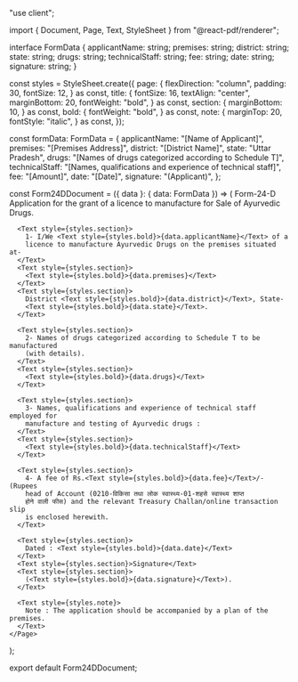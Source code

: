 "use client";

import { Document, Page, Text, StyleSheet } from "@react-pdf/renderer";

interface FormData {
  applicantName: string;
  premises: string;
  district: string;
  state: string;
  drugs: string;
  technicalStaff: string;
  fee: string;
  date: string;
  signature: string;
}

const styles = StyleSheet.create({
  page: {
    flexDirection: "column",
    padding: 30,
    fontSize: 12,
  } as const,
  title: {
    fontSize: 16,
    textAlign: "center",
    marginBottom: 20,
    fontWeight: "bold",
  } as const,
  section: {
    marginBottom: 10,
  } as const,
  bold: {
    fontWeight: "bold",
  } as const,
  note: {
    marginTop: 20,
    fontStyle: "italic",
  } as const,
});

const formData: FormData = {
  applicantName: "[Name of Applicant]",
  premises: "[Premises Address]",
  district: "[District Name]",
  state: "Uttar Pradesh",
  drugs: "[Names of drugs categorized according to Schedule T]",
  technicalStaff: "[Names, qualifications and experience of technical staff]",
  fee: "[Amount]",
  date: "[Date]",
  signature: "(Applicant)",
};

const Form24DDocument = ({ data }: { data: FormData }) => (
  <Document>
    <Page size="A4" style={styles.page}>
      <Text style={styles.title}>Form-24-D</Text>
      <Text style={styles.section}>
        Application for the grant of a licence to manufacture for Sale of
        Ayurvedic Drugs.
      </Text>

      <Text style={styles.section}>
        1- I/We <Text style={styles.bold}>{data.applicantName}</Text> of a
        licence to manufacture Ayurvedic Drugs on the premises situated at-
      </Text>
      <Text style={styles.section}>
        <Text style={styles.bold}>{data.premises}</Text>
      </Text>
      <Text style={styles.section}>
        District <Text style={styles.bold}>{data.district}</Text>, State-
        <Text style={styles.bold}>{data.state}</Text>.
      </Text>

      <Text style={styles.section}>
        2- Names of drugs categorized according to Schedule T to be manufactured
        (with details).
      </Text>
      <Text style={styles.section}>
        <Text style={styles.bold}>{data.drugs}</Text>
      </Text>

      <Text style={styles.section}>
        3- Names, qualifications and experience of technical staff employed for
        manufacture and testing of Ayurvedic drugs :
      </Text>
      <Text style={styles.section}>
        <Text style={styles.bold}>{data.technicalStaff}</Text>
      </Text>

      <Text style={styles.section}>
        4- A fee of Rs.<Text style={styles.bold}>{data.fee}</Text>/- (Rupees
        head of Account (0210-विकिसा तथा लोक स्वास्थ्य-01-शहसे स्वास्थ्य शाप्त
        होने वाली फीस) and the relevant Treasury Challan/online transaction slip
        is enclosed herewith.
      </Text>

      <Text style={styles.section}>
        Dated : <Text style={styles.bold}>{data.date}</Text>
      </Text>
      <Text style={styles.section}>Signature</Text>
      <Text style={styles.section}>
        (<Text style={styles.bold}>{data.signature}</Text>).
      </Text>

      <Text style={styles.note}>
        Note : The application should be accompanied by a plan of the premises.
      </Text>
    </Page>
  </Document>
);

export default Form24DDocument;
